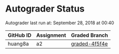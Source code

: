 # Autograder Status
Autograder last run at: September 28, 2018 at 00:40

| GitHub ID | Assignment | Graded Branch |
|-----------|------------|---------------|
| huang8a | a2 | [graded-4f5f4e](https://github.com/Fall2018COMP401-001/a2-huang8a/tree/graded-4f5f4e) | 
